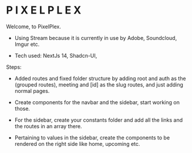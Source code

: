 # P I X E L   P L E X 

Welcome, to PixelPlex. 


- Using Stream because it is currently in use by Adobe, Soundcloud, Imgur etc. 

- Tech used: NextJs 14, Shadcn-UI, 

Steps: 
- Added routes and fixed folder structure by adding root and auth as the (grouped routes), meeting and [id] as the slug routes, and just adding normal pages. 

- Create components for the navbar and the sidebar, start working on those. 

- For the sidebar, create your constants folder and add all the links and the routes in an array there. 

- Pertaining to values in the sidebar, create the components to be rendered on the right side like home, upcoming etc. 
